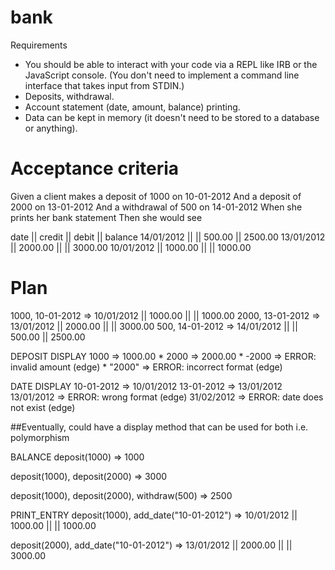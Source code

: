 # bank

Requirements
* You should be able to interact with your code via a REPL like IRB or the JavaScript console. (You don't need to implement a command line interface that takes input from STDIN.)
* Deposits, withdrawal.
* Account statement (date, amount, balance) printing.
* Data can be kept in memory (it doesn't need to be stored to a database or anything).

# Acceptance criteria
Given a client makes a deposit of 1000 on 10-01-2012
And a deposit of 2000 on 13-01-2012
And a withdrawal of 500 on 14-01-2012
When she prints her bank statement
Then she would see

date || credit || debit || balance
14/01/2012 || || 500.00 || 2500.00
13/01/2012 || 2000.00 || || 3000.00
10/01/2012 || 1000.00 || || 1000.00


# Plan

1000, 10-01-2012 => 10/01/2012 || 1000.00 || || 1000.00
2000, 13-01-2012 => 13/01/2012 || 2000.00 || || 3000.00
500, 14-01-2012 => 14/01/2012 || || 500.00 || 2500.00

DEPOSIT DISPLAY
1000 => 1000.00 *
2000 => 2000.00 *
-2000 => ERROR: invalid amount (edge) *
"2000" => ERROR: incorrect format (edge)

DATE DISPLAY
10-01-2012 => 10/01/2012
13-01-2012 => 13/01/2012
13/01/2012 => ERROR: wrong format (edge)
31/02/2012 => ERROR: date does not exist (edge)

##Eventually, could have a display method that can be used for both i.e. polymorphism

BALANCE
deposit(1000) => 1000

deposit(1000), deposit(2000) => 3000

deposit(1000), deposit(2000), withdraw(500) => 2500

PRINT_ENTRY
deposit(1000), add_date("10-01-2012") => 10/01/2012 || 1000.00 || || 1000.00

deposit(2000), add_date("10-01-2012") => 13/01/2012 || 2000.00 || || 3000.00

